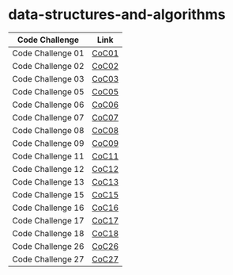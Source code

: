 # data-structures-and-algorithms



| Code Challenge    | Link                                          |
|-------------------|-----------------------------------------------|
| Code Challenge 01 | [CoC01](./code_challenge01/README.md)         |
| Code Challenge 02 | [CoC02](./code_challenge02/README.md)         |
| Code Challenge 03 | [CoC03](./code_challenge03/README.md)         |
| Code Challenge 05 | [CoC05](./code_challenge05/README.md)         |
| Code Challenge 06 | [CoC06](./code_challenge05/README.md)         |
| Code Challenge 07 | [CoC07](./code_challenge05/README.md)         |
| Code Challenge 08 | [CoC08](./linked_list_zip/README.md)          |
| Code Challenge 09 | [CoC09](./stack_and_queue/README.md)          |
| Code Challenge 11 | [CoC11](stack_queue_pseudo/README.md)         |
| Code Challenge 12 | [CoC12](stack_queue_animal_shelter/README.md) |
| Code Challenge 13 | [CoC13](stack_queue_brackets/README.md)       |
| Code Challenge 15 | [CoC15](trees/README.md)                      |
| Code Challenge 16 | [CoC16](tree_max/README.md)                   |
| Code Challenge 17 | [CoC17](tree_breadth_first/README.md)         |
| Code Challenge 18 | [CoC18](tree_fizz_buzz/README.md)             |
| Code Challenge 26 | [CoC26](sorting/insertion/README.md)          |
| Code Challenge 27 | [CoC27](sorting/merge/README.md)              |
